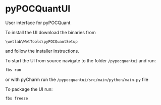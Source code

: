 # pyPOCQuantUI

User interface for pyPOCQuant



To install the UI download the binaries from 

```
\wetlab\WetTools\pyPOCQuantSetup
```

and follow the installer instructions.



To start the UI from source navigate to the folder `/pypocquantui` and run:

```python
fbs run
```

or with pyCharm run the `/pypocquantui/src/main/python/main.py` file



To package the UI run:


```python
fbs freeze
```


